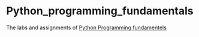 # Python_programming_fundamentals
The labs and assignments of [Python Programming fundamentels](https://www.coursera.org/learn/python-programming-fundamentals)
